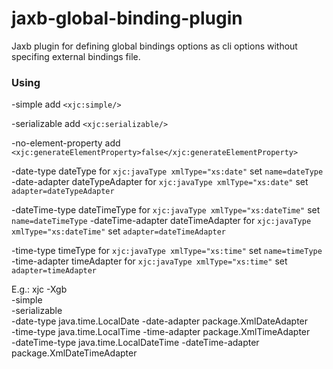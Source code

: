 # jaxb-global-binding-plugin
Jaxb plugin for defining global bindings options as cli options without specifing external bindings file.

### Using

-simple
  add ```<xjc:simple/>```

-serializable
  add ```<xjc:serializable/>```

-no-element-property
  add ```<xjc:generateElementProperty>false</xjc:generateElementProperty>```

-date-type dateType
  for ```xjc:javaType xmlType="xs:date"``` set ```name=dateType```
-date-adapter dateTypeAdapter
  for ```xjc:javaType xmlType="xs:date"``` set ```adapter=dateTypeAdapter```

-dateTime-type dateTimeType
  for ```xjc:javaType xmlType="xs:dateTime"``` set ```name=dateTimeType```
-dateTime-adapter dateTimeAdapter
  for ```xjc:javaType xmlType="xs:dateTime"``` set ```adapter=dateTimeAdapter```

-time-type timeType
  for ```xjc:javaType xmlType="xs:time"``` set ```name=timeType```
-time-adapter timeAdapter
  for ```xjc:javaType xmlType="xs:time"``` set ```adapter=timeAdapter```

E.g.:	xjc -Xgb\
	-simple\
	-serializable\
	-date-type java.time.LocalDate -date-adapter package.XmlDateAdapter\
	-time-type java.time.LocalTime -time-adapter package.XmlTimeAdapter\
	-dateTime-type java.time.LocalDateTime -dateTime-adapter package.XmlDateTimeAdapter
